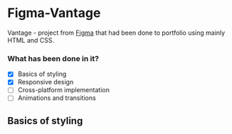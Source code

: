 # Figma-Vantage

Vantage - project from [Figma](https://www.figma.com/file/VEWMz6kxKYmAOfv7zOfXQL/Vantage?node-id=1%3A2) that had been done to portfolio using mainly HTML and CSS.

### What has been done in it?

* [X] Basics of styling
* [X] Responsive design
* [ ] Cross-platform implementation
* [ ] Animations and transitions

## Basics of styling
